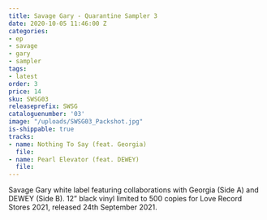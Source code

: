 ```yaml
---
title: Savage Gary - Quarantine Sampler 3
date: 2020-10-05 11:46:00 Z
categories:
- ep
- savage
- gary
- sampler
tags:
- latest
order: 3
price: 14
sku: SWSG03
releaseprefix: SWSG
cataloguenumber: '03'
image: "/uploads/SWSG03_Packshot.jpg"
is-shippable: true
tracks:
- name: Nothing To Say (feat. Georgia)
  file: 
- name: Pearl Elevator (feat. DEWEY)
  file: 
---
```


Savage Gary white label featuring collaborations with Georgia (Side A) and DEWEY (Side B).
12” black vinyl limited to 500 copies for Love Record Stores 2021, released 24th September 2021.